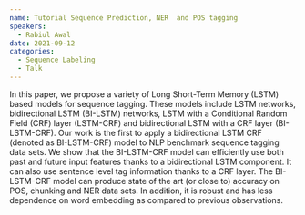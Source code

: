 ```yaml
---
name: Tutorial Sequence Prediction, NER  and POS tagging
speakers:
  - Rabiul Awal
date: 2021-09-12
categories:
  - Sequence Labeling
  - Talk
---
```


In this paper, we propose a variety of Long Short-Term Memory (LSTM) based models for sequence tagging. These models include LSTM networks, bidirectional LSTM (BI-LSTM) networks, LSTM with a Conditional Random Field (CRF) layer (LSTM-CRF) and bidirectional LSTM with a CRF layer (BI-LSTM-CRF). Our work is the first to apply a bidirectional LSTM CRF (denoted as BI-LSTM-CRF) model to NLP benchmark sequence tagging data sets. We show that the BI-LSTM-CRF model can efficiently use both past and future input features thanks to a bidirectional LSTM component. It can also use sentence level tag information thanks to a CRF layer. The BI-LSTM-CRF model can produce state of the art (or close to) accuracy on POS, chunking and NER data sets. In addition, it is robust and has less dependence on word embedding as compared to previous observations.
